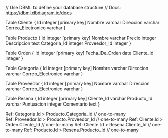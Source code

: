 // Use DBML to define your database structure
// Docs: https://dbml.dbdiagram.io/docs

Table Cliente {
  Id integer [primary key]
  Nombre varchar
  Direccion varchar
  Correo_Electronico varchar
}

Table Producto {
  Id integer [primary key]
  Nombre varchar
  Precio integer
  Descripcion text
  Categoria_Id integer
  Proveedor_Id integer
}

Table Orden {
  Id integer [primary key]
  Fecha_De_Orden date
  Cliente_Id integer
}

Table Categoria {
  Id integer [primary key]
  Nombre varchar
  Direccion varchar
  Correo_Electronico varchar
}

Table Proveedor {
  Id integer [primary key]
  Nombre varchar
  Direccion varchar
  Correo_Electronico varchar
}

Table Resena {
  Id integer [primary key]
  Cliente_Id varchar
  Producto_Id varchar
  Puntuacion integer
  Comentario text
}

Ref: Categoria.Id > Producto.Categoria_Id // one-to-many                
Ref: Proveedor.Id > Producto.Proveedor_Id // one-to-many
Ref: Cliente.Id > Orden.Cliente_Id // one-to-many
Ref: Cliente.Id > Resena.Cliente_Id // one-to-many
Ref: Producto.Id > Resena.Producto_Id // one-to-many